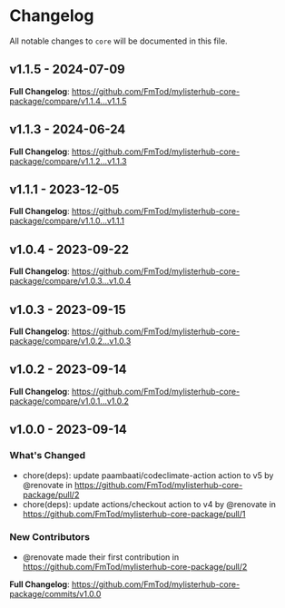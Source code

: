 # Changelog

All notable changes to `core` will be documented in this file.

## v1.1.5 - 2024-07-09

**Full Changelog**: https://github.com/FmTod/mylisterhub-core-package/compare/v1.1.4...v1.1.5

## v1.1.3 - 2024-06-24

**Full Changelog**: https://github.com/FmTod/mylisterhub-core-package/compare/v1.1.2...v1.1.3

## v1.1.1 - 2023-12-05

**Full Changelog**: https://github.com/FmTod/mylisterhub-core-package/compare/v1.1.0...v1.1.1

## v1.0.4 - 2023-09-22

**Full Changelog**: https://github.com/FmTod/mylisterhub-core-package/compare/v1.0.3...v1.0.4

## v1.0.3 - 2023-09-15

**Full Changelog**: https://github.com/FmTod/mylisterhub-core-package/compare/v1.0.2...v1.0.3

## v1.0.2 - 2023-09-14

**Full Changelog**: https://github.com/FmTod/mylisterhub-core-package/compare/v1.0.1...v1.0.2

## v1.0.0 - 2023-09-14

### What's Changed

- chore(deps): update paambaati/codeclimate-action action to v5 by @renovate in https://github.com/FmTod/mylisterhub-core-package/pull/2
- chore(deps): update actions/checkout action to v4 by @renovate in https://github.com/FmTod/mylisterhub-core-package/pull/1

### New Contributors

- @renovate made their first contribution in https://github.com/FmTod/mylisterhub-core-package/pull/2

**Full Changelog**: https://github.com/FmTod/mylisterhub-core-package/commits/v1.0.0
